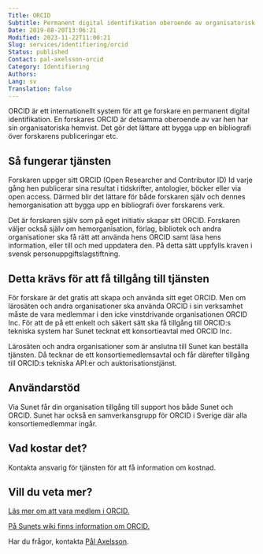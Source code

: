 ```yaml
---
Title: ORCID
Subtitle: Permanent digital identifikation oberoende av organisatorisk hemvist.
Date: 2019-08-20T13:06:21
Modified: 2023-11-22T11:00:21
Slug: services/identifiering/orcid
Status: published
Contact: pal-axelsson-orcid
Category: Identifiering
Authors: 
Lang: sv
Translation: false
---
```


ORCID är ett internationellt system för att ge forskare en permanent digital identifikation. En forskares ORCID är detsamma oberoende av var hen har sin organisatoriska hemvist. Det gör det lättare att bygga upp en bibliografi över forskarens publiceringar etc.

Så fungerar tjänsten
--------------------

Forskaren uppger sitt ORCID (Open Researcher and Contributor ID) Id varje gång hen publicerar sina resultat i tidskrifter, antologier, böcker eller via open access. Därmed blir det lättare för både forskaren själv och dennes hemorganisation att bygga upp en bibliografi över forskarens verk.

Det är forskaren själv som på eget initiativ skapar sitt ORCID. Forskaren väljer också själv om hemorganisation, förlag, bibliotek och andra organisationer ska få rätt att använda hens ORCID samt läsa hens information, eller till och med uppdatera den. På detta sätt uppfylls kraven i svensk personuppgiftslagstiftning.

Detta krävs för att få tillgång till tjänsten
---------------------------------------------

För forskare är det gratis att skapa och använda sitt eget ORCID. Men om lärosäten och andra organisationer ska använda ORCID i sin verksamhet måste de vara medlemmar i den icke vinstdrivande organisationen ORCID Inc. För att de på ett enkelt och säkert sätt ska få tillgång till ORCID:s tekniska system har Sunet tecknat ett konsortieavtal med ORCID Inc.

Lärosäten och andra organisationer som är anslutna till Sunet kan beställa tjänsten. Då tecknar de ett konsortiemedlemsavtal och får därefter tillgång till ORCID:s tekniska API:er och auktorisationstjänst.

Användarstöd
------------

Via Sunet får din organisation tillgång till support hos både Sunet och ORCID. Sunet har också en samverkansgrupp för ORCID i Sverige där alla konsortiemedlemmar ingår.

Vad kostar det?
---------------

Kontakta ansvarig för tjänsten för att få information om kostnad.

Vill du veta mer?
-----------------

[Läs mer om att vara medlem i ORCID.](https://members.orcid.org/)

[På Sunets wiki finns information om ORCID.](https://wiki.sunet.se/display/ORCID)

Har du frågor, kontakta [Pål Axelsson](mailto:pax@sunet.se).

 

